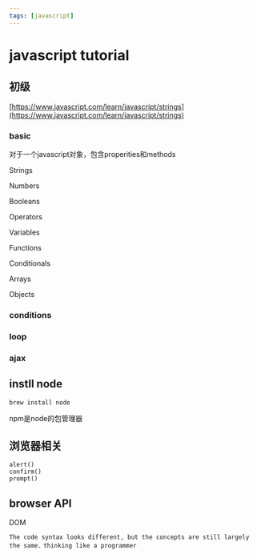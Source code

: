 ```yaml
---
tags: [javascript]
---
```


# javascript tutorial

## 初级

[https://www.javascript.com/learn/javascript/strings](https://www.javascript.com/learn/javascript/strings)

### basic
对于一个javascript对象，包含properities和methods

Strings

Numbers

Booleans

Operators

Variables

Functions

Conditionals

Arrays

Objects

### conditions

### loop

### ajax


## instll node
`brew install node`

npm是node的包管理器

## 浏览器相关
```
alert()
confirm()
prompt()
```
## browser API
DOM

`The code syntax looks different, but the concepts are still largely the same.`
`thinking like a programmer`
